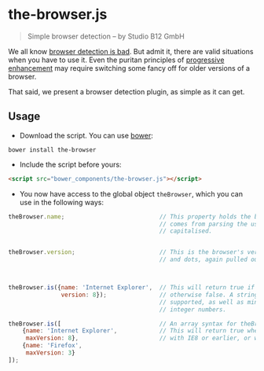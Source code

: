 the-browser.js
==============

> Simple browser detection
>  – by Studio B12 GmbH

We all know [browser detection is bad]. But admit it, there are valid situations when you have to use it. Even the puritan principles of [progressive enhancement] may require switching some fancy off for older versions of a browser.

That said, we present a browser detection plugin, as simple as it can get.



Usage
-----

- Download the script. You can use [bower]:

```
bower install the-browser
```

- Include the script before yours:

```html
<script src="bower_components/the-browser.js"></script>
```

- You now have access to the global object `theBrowser`, which you can use in the following ways:

```js
theBrowser.name;                           // This property holds the browser's name. The name
                                           // comes from parsing the userAgent and is therefore
                                           // capitalised.


theBrowser.version;                        // This is the browser's version – a string with digits
                                           // and dots, again pulled out of userAgent.



theBrowser.is({name: 'Internet Explorer',  // This will return true if the site is viewed with IE8,
               version: 8});               // otherwise false. A string version (e.g. "8.0" is also
                                           // supported, as well as minVersion and maxVersion as
                                           // integer numbers.

theBrowser.is([                            // An array syntax for theBrowser.is() is also supported.
    {name: 'Internet Explorer',            // This will return true when the site is viewed either
     maxVersion: 8},                       // with IE8 or earlier, or with Firefox 3 or earlier.
    {name: 'Firefox',
     maxVersion: 3}
]);
```




<!-- Links ---------------------------------------------------------------------------------------->

[browser detection is bad]: http://css-tricks.com/browser-detection-is-bad/ "Browser Detection is Bad, on CSS-Tricks"
[bower]:                    http://bower.io/ "Bower – A package manager for the web"
[progressive enhancement]:  http://sixrevisions.com/web-development/progressive-enhancement/ "Progressive Enhancement 101, on Six Revisions"
